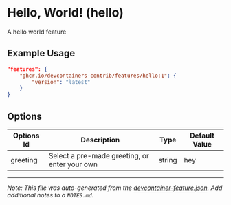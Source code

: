 
# Hello, World! (hello)

A hello world feature

## Example Usage

```json
"features": {
    "ghcr.io/devcontainers-contrib/features/hello:1": {
        "version": "latest"
    }
}
```

## Options

| Options Id | Description | Type | Default Value |
|-----|-----|-----|-----|
| greeting | Select a pre-made greeting, or enter your own | string | hey |



---

_Note: This file was auto-generated from the [devcontainer-feature.json](https://github.com/devcontainers-contrib/features/blob/main/src/hello/devcontainer-feature.json).  Add additional notes to a `NOTES.md`._
